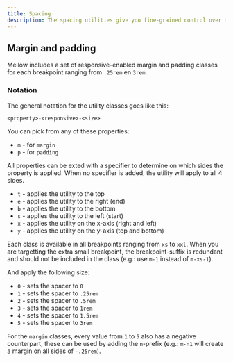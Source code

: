 ```yaml
---
title: Spacing
description: The spacing utilities give you fine-grained control over the margin and padding of your elements in a responsive manner.
---
```


## Margin and padding
Mellow includes a set of responsive-enabled margin and padding classes for each breakpoint ranging from `.25rem` en `3rem`.

### Notation
The general notation for the utility classes goes like this:

`<property>-<responsive>-<size>`

You can pick from any of these properties:

* `m` - for `margin`
* `p` - for `padding`

All properties can be exted with a specifier to determine on which sides the property is applied. When no specifier is added, the utility will apply to all 4 sides.

* `t` - applies the utility to the top
* `e` - applies the utility to the right (end)
* `b` - applies the utility to the bottom
* `s` - applies the utility to the left (start)
* `x` - applies the utility on the x-axis (right and left)
* `y` - applies the utility on the y-axis (top and bottom)

Each class is available in all breakpoints ranging from `xs` to `xxl`. When you are targetting the extra small breakpoint, the breakpoint-suffix is redundant and should not be included in the class (e.g.: use `m-1` instead of `m-xs-1`).

And apply the following size:

* `0` - sets the spacer to `0`
* `1` - sets the spacer to `.25rem`
* `2` - sets the spacer to `.5rem`
* `3` - sets the spacer to `1rem`
* `4` - sets the spacer to `1.5rem`
* `5` - sets the spacer to `3rem`

For the `margin` classes, every value from `1` to `5` also has a negative counterpart, these can be used by adding the `n`-prefix (e.g.: `m-n1` will create a margin on all sides of `-.25rem`).

